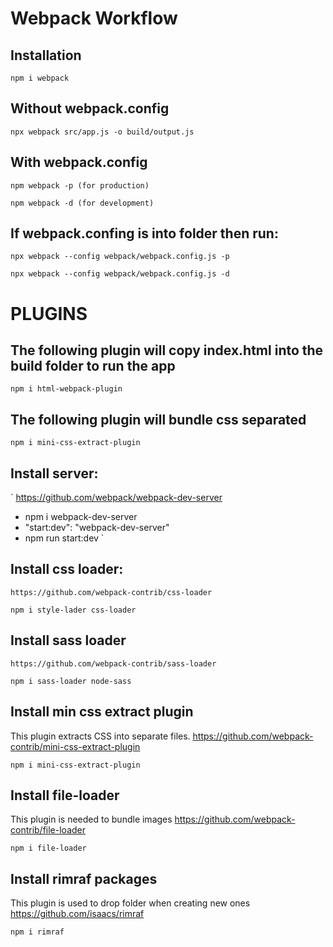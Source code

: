 # Webpack Workflow

## Installation
`
npm i webpack
`


## Without webpack.config
`
npx webpack src/app.js -o build/output.js
`

## With webpack.config
`
npm webpack -p (for production)
`

`
npm webpack -d (for development)
`
## If webpack.confing is into folder then run:
`
npx webpack --config webpack/webpack.config.js -p
`

`
npx webpack --config webpack/webpack.config.js -d
`

# PLUGINS

## The following plugin will copy index.html into the build folder to run the app
`
npm i html-webpack-plugin
`

## The following plugin will bundle css separated
`
npm i mini-css-extract-plugin
`

## Install server:
`
https://github.com/webpack/webpack-dev-server
* npm i webpack-dev-server
* "start:dev": "webpack-dev-server"
* npm run start:dev
`

## Install css loader:
`
https://github.com/webpack-contrib/css-loader
`

`
npm i style-lader css-loader
`

## Install sass loader
`
https://github.com/webpack-contrib/sass-loader
`

`
npm i sass-loader node-sass
`
## Install min css extract plugin
This plugin extracts CSS into separate files.
https://github.com/webpack-contrib/mini-css-extract-plugin

`
npm i mini-css-extract-plugin
`

## Install file-loader

This plugin is needed to bundle images
https://github.com/webpack-contrib/file-loader

`
npm i file-loader
`

## Install rimraf packages

This plugin is used to drop folder when creating new ones
https://github.com/isaacs/rimraf

`
npm i rimraf
`